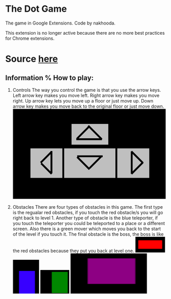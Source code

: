# The Dot Game

The game in Google Extensions.
Code by nakhooda.

This extension is no longer active because there are no more best practices for Chrome extensions.
# Source [here](https://chromewebstore.google.com/detail/the-dot-game/ccdkhnkekclnbmcbbmkphappoipobabf)

## Information % How to play:

1. Controls
The way you control the game is that you use the arrow keys. Left arrow key makes you move left. Right arrow key makes you move right. Up arrow key lets you move up a floor or just move up. Down arrow key makes you move back to the original floor or just move down.
![img](<Arrow.png>)

2. Obstacles
There are four types of obstacles in this game. The first type is the regualar red obstacles, if you touch the red obstacle/s you will go right back to level 1. Another type of obstacle is the blue teleporter, if you touch the teleporter you could be teleported to a place or a different screen. Also there is a green mover which moves you back to the start of the level if you touch it. The final obstacle is the boss, the boss is like the red obstacles because they put you back at level one.
![img](<RedOb.png>) ![img](<BlueOb.png>) ![img](<GreenOb.png>) ![img](<PurpleOb.png>)

